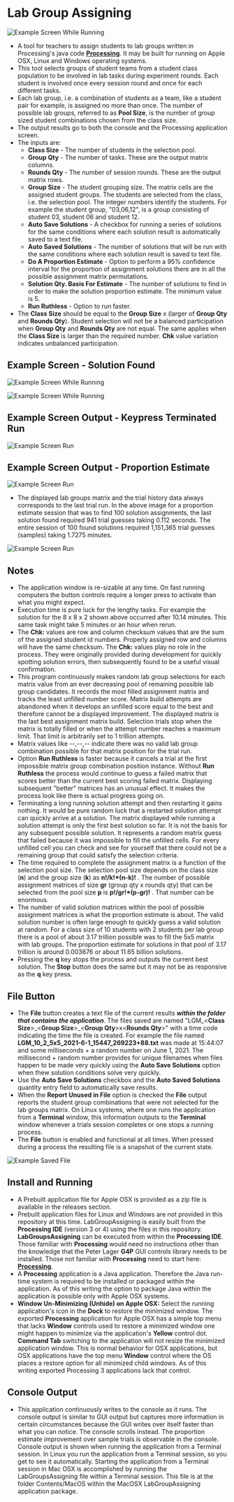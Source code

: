 # Lab Group Assigning

![Example Screen While Running](./readme-images/6x6x4.png)

* A tool for teachers to assign students to lab groups written in Processing's java code **[Processing](https://www.processing.org)**. It may be built for running on Apple OSX, Linux and Windows operating systems.
* This tool selects groups of student teams from a student class population to be involved in lab tasks during experiment rounds. Each student is involved once every session round and once for each different tasks.
* Each lab group, i.e. a combination of students as a team, like a student pair for example, is assigned no more than once. The number of possible lab groups, referred to as **Pool Size**, is the number of group sized student combinations chosen from the class size.
* The output results go to both the console and the Processing application screen.
* The inputs are:
  * **Class Size** - The number of students in the selection pool.
  * **Group Qty** - The number of tasks. These are the output matrix columns.
  * **Rounds Qty** - The number of session rounds. These are the output matrix rows.
  * **Group Size** - The student grouping size. The matrix cells are the assigned student groups. The students are selected from the class, i.e. the selection pool. The integer numbers identify the students. For example the student group, "03,06,12", is a group consisting of student 03, student 06 and student 12.
  * **Auto Save Solutions** - A checkbox for running a series of solutions for the same conditions where each solution result is automatically saved to a text file.
  * **Auto Saved Solutions** - The number of solutions that will be run with the same conditions where each solution result is saved to text file.
  * **Do A Proportion Estimate** - Option to perform a 95% confidence interval for the proportion of assignment solutions there are in all the possible assignment matrix permutations.
  * **Solution Qty. Basis For Estimate** - The number of solutions to find in order to make the solution proportion estimate. The minimum value is 5.
  * **Run Ruthless** - Option to run faster.
* The **Class Size** should be equal to the **Group Size** x (larger of **Group Qty** and **Rounds Qty**). Student selection will not be a balanced participation when **Group Qty** and **Rounds Qty** are not equal. The same applies when the **Class Size** is larger than the required number. **Chk** value variation indicates unbalanced participation.

## Example Screen - Solution Found

![Example Screen While Running](./readme-images/LabGroupsAssigning-screen-solution.png)

![Example Screen While Running](./readme-images/8x8x2.png)

## Example Screen Output - Keypress Terminated Run

![Example Screen Run](./readme-images/LabGroupsAssigning-screen-terminated.png)

## Example Screen Output - Proportion Estimate

![Example Screen Run](./readme-images/LabGroupsAssigning-screen-proportion.png)

* The displayed lab groups matrix and the trial history data always corresponds to the last trial run. In the above image for a proportion estimate session that was to find 100 solution assignments, the last solution found required 941 trial guesses taking 0.112 seconds. The entire session of 100 found solutions required 1,151,365 trial guesses (samples) taking 1.7275 minutes.
  
![Example Screen Run](./readme-images/LabGroupsAssigning-screen-proportion-ruthless.png)

## Notes

* The application window is re-sizable at any time. On fast running computers the button controls require a longer press to activate than what you might expect.
* Execution time is pure luck for the lengthy tasks. For example the solution for the 8 x 8 x 2 shown above occurred after 10.14 minutes. This same task might take 5 minutes or an hour when rerun.
* The **Chk:** values are row and column checksum values that are the sum of the assigned student id numbers. Properly assigned row and columns will have the same checksum. The **Chk:** values play no role in the process. They were originally provided during development for quickly spotting solution errors, then subsequently found to be a useful visual confirmation.
* This program continuously makes random lab group selections for each matrix value from an ever decreasing pool of remaining possible lab group candidates. It records the most filled assignment matrix and tracks the least unfilled number score. Matrix build attempts are abandoned when it develops an unfilled score equal to the best and therefore cannot be a displayed improvement. The displayed matrix is the last best assignment matrix build. Selection trials stop when the matrix is totally filled or when the attempt number reaches a maximum limit. That limit is arbitrarily set to 1 trillion attempts.
* Matrix values like --,--,-- indicate there was no valid lab group combination possible for that matrix position for the trial run.
* Option **Run Ruthless** is faster because it cancels a trial at the first impossible matrix group combination position instance. Without **Run Ruthless** the process would continue to guess a failed matrix that scores better than the current best scoring failed matrix. Displaying subsequent "better" matrices has an unusual effect. It makes the process look like there is actual progress going on.
* Terminating a long running solution attempt and then restarting it gains nothing. It would be pure random luck that a restarted solution attempt can quickly arrive at a solution. The matrix displayed while running a solution attempt is only the first best solution so far. It is not the basis for any subsequent possible solution. It represents a random matrix guess that failed because it was impossible to fill the unfilled cells. For every unfilled cell you can check and see for yourself that there could not be a remaining group that could satisfy the selection criteria.
* The time required to complete the assignment matrix is a function of the selection pool size. The selection pool size depends on the class size (**n**) and the group size (**k**) as **n!/k!\*(n-k)!** . The number of possible assignment matrices of size **gr** (group qty x rounds qty) that can be selected from the pool size **p** is **p!/gr!\*(p-gr)!** . That number can be enormous.
* The number of valid solution matrices within the pool of possible assignment matrices is what the proportion estimate is about. The valid solution number is often large enough to quickly guess a valid solution at random. For a class size of 10 students with 2 students per lab group there is a pool of about 3.17 trillion possible was to fill the 5x5 matrix with lab groups. The proportion estimate for solutions in that pool of 3.17 trillion is around 0.003676 or about 11.65 billion solutions.
* Pressing the **q** key stops the process and outputs the current best solution. The **Stop** button does the same but it may not be as responsive as the **q** key press.

## File Button

* The **File** button creates a text file of the current results _**within the folder that contains the application**_. The files saved are named "LGM_\<**Class Size**>\_\<**Group Size**>\_<**Group Qty**>x\<**Rounds Qty**>" with a time code indicating the time the file is created. For example the file named **LGM_10_2_5x5_2021-6-1_15447_269223+88.txt** was made at 15:44:07 and some milliseconds + a random number on June 1, 2021. The millisecond + random number provides for unique filenames when files happen to be made very quickly using the **Auto Save Solutions** option when thew solution conditions solve very quickly.
* Use the **Auto Save Solutions** checkbox and the **Auto Saved Solutions** quantity entry field to automatically save results.
* When the **Report Unused in File** option is checked the **File** output reports the student group combinations that were not selected for the lab groups matrix. On Linux systems, where one runs the application from a **Terminal** window, this information outputs to the **Terminal** window whenever a trials session completes or one stops a running process.
* The **File** button is enabled and functional at all times. When pressed during a process the resulting file is a snapshot of the current state.
  
![Example Saved File](./readme-images/SavedFileImage.png)

## Install and Running

* A Prebuilt application file for Apple OSX is provided as a zip file is available in the releases section.
* Prebuilt application files for Linux and Windows are not provided in this repository at this time. LabGroupAssigning is easily built from the **Processing IDE** (version 3 or 4) using the files in this repository. **LabGroupsAssigning** can be executed from within the **Processing IDE**. Those familiar with **Processing** would need no instructions other than the knowledge that the Peter Lager **G4P** GUI controls library needs to be installed. Those not familiar with **Processing** need to start here: **[Processing](https://www.processing.org)**.
* A **Processing** application is a Java application. Therefore the Java run-time system is required to be installed or packaged within the application. As of this writing the option to package Java within the application is possible only with Apple OSX systems.
* **Window Un-Minimizing (Unhide) on Apple OSX:** Select the running application's icon in the **Dock** to restore the minimized window. The exported **Processing** application for Apple OSX has a simple top menu that lacks **Window** controls used to restore a minimized window one might happen to minimize via the application's **Yellow** control dot. **Command Tab** switching to the application will not resize the minimized application window. This is normal behavior for OSX applications, but OSX applications have the top menu **Window** control where the OS places a restore option for all minimized child windows. As of this writing exported Processing 3 applications lack that control.

## Console Output

* This application continuously writes to the console as it runs. The console output is similar to GUI output but captures more information in certain circumstances because the GUI writes over itself faster than what you can notice. The console scrolls instead. The proportion estimate improvement over sample trials is observable in the console. Console output is shown when running the application from a Terminal session. In Linux you run the application from a Terminal session, so you get to see it automatically. Starting the application from a Terminal session in Mac OSX is accomplished by running the LabGroupsAssigning file within a Terminal session. This file is at the folder Contents/MacOS within the MacOSX LabGroupAssigning application package.
